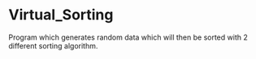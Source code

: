 # Virtual_Sorting

Program which generates random data which will then be sorted with 2 different sorting algorithm.